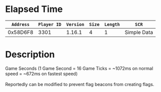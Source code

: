 # Elapsed Time

| `Address` | `Player ID` | `Version` | `Size` | `Length` | `SCR` |
| ---------- | ----------- | --------- | ------ | -------- | ---- |
| 0x58D6F8 | 3301 | 1.16.1 | 4 | 1 | Simple Data |

# Description

Game Seconds (1 Game Second = 16 Game Ticks = ~1072ms on normal speed = ~672ms on fastest speed)<br><br>Reportedly can be modified to prevent flag beacons from creating flags.